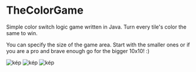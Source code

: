 # TheColorGame
Simple color switch logic game written in Java. Turn every tile's color the same to win.

You can specify the size of the game area. Start with the smaller ones or if you are a pro and brave enough go for the bigger 10x10! :) 

![kép](https://user-images.githubusercontent.com/37632705/171456904-ace84c59-0fd1-4b8e-a7c9-54c7e1e6afeb.png)
![kép](https://user-images.githubusercontent.com/37632705/171458867-de61d118-0a6d-45c4-890a-881e989d9c83.png)
![kép](https://user-images.githubusercontent.com/37632705/171458667-ec2d9e56-ac4d-425b-90ce-7c6c1b4c6f86.png)

